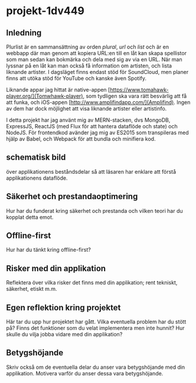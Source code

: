 # projekt-1dv449

## Inledning  
Plurlist är en sammansättning av orden *plural*, *url* och *list* och är en webbapp där man genom att kopiera URL:en till en låt kan skapa spellistor som man sedan kan bokmärka och dela med sig av via en URL. När man lyssnar på en låt kan man också få information om artisten, och lista liknande artister. I dagsläget finns endast stöd för SoundCloud, men planer finns att utöka stöd för YouTube och kanske även Spotify.

Liknande appar jag hittat är native-appen [https://www.tomahawk-player.org/](Tomwhawk-player), som tydligen ska vara rätt besvärlig att få att funka, och iOS-appen [http://www.amplifindapp.com/](Amplifind). Ingen av dem har dock möjlighet att visa liknande artister eller artistinfo.

I detta projekt har jag använt mig av MERN-stacken, dvs MongoDB, ExpressJS, ReactJS (med Flux för att hantera dataflöde och state) och NodeJS. För frontendkod avänder jag mig av ES2015 som transpileras med hjälp av Babel, och Webpack för att bundla och minifiera kod.

## schematisk bild  
över applikationens beståndsdelar så att läsaren har enklare att förstå applikationens dataflöde.

## Säkerhet och prestandaoptimering  
Hur har du funderat kring säkerhet och prestanda och vilken teori har du kopplat detta emot.

## Offline-first  
Hur har du tänkt kring offline-first?

## Risker med din applikation  
Reflektera över vilka risker det finns med din applikation; rent tekniskt, säkerhet, etiskt m.m.

## Egen reflektion kring projektet  
Här tar du upp hur projektet har gått. Vilka eventuella problem har du stött på? Finns det funktioner som du velat implementera men inte hunnit? Hur skulle du vilja jobba vidare med din applikation?

## Betygshöjande  
Skriv också om de eventuella delar du anser vara betygshöjande med din applikation. Motivera varför du anser dessa vara betygshöjande.
